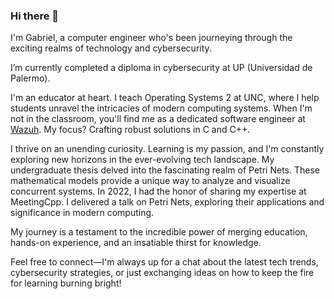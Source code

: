 ### Hi there 👋

I'm Gabriel, a computer engineer who's been journeying through the exciting realms of technology and cybersecurity.

I’m currently completed a diploma in cybersecurity at UP (Universidad de Palermo).

I'm an educator at heart. I teach Operating Systems 2 at UNC, where I help students unravel the intricacies of modern computing systems. When I'm not in the classroom, you'll find me as a dedicated software engineer at [Wazuh](https://www.wazuh.com). My focus? Crafting robust solutions in C and C++.

I thrive on an unending curiosity. Learning is my passion, and I'm constantly exploring new horizons in the ever-evolving tech landscape. My undergraduate thesis delved into the fascinating realm of Petri Nets. These mathematical models provide a unique way to analyze and visualize concurrent systems. In 2022, I had the honor of sharing my expertise at MeetingCpp. I delivered a talk on Petri Nets, exploring their applications and significance in modern computing.

My journey is a testament to the incredible power of merging education, hands-on experience, and an insatiable thirst for knowledge.

Feel free to connect—I'm always up for a chat about the latest tech trends, cybersecurity strategies, or just exchanging ideas on how to keep the fire for learning burning bright!

<!--
**GabrielEValenzuela/GabrielEValenzuela** is a ✨ _special_ ✨ repository because its `README.md` (this file) appears on your GitHub profile.

Here are some ideas to get you started:

- 🔭 I’m currently working on ...
- 🌱 I’m currently learning ...
- 👯 I’m looking to collaborate on ...
- 🤔 I’m looking for help with ...
- 💬 Ask me about ...
- 📫 How to reach me: ...
- 😄 Pronouns: ...
- ⚡ Fun fact: ...
-->
